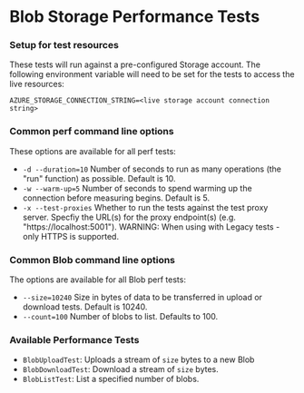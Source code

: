 # Blob Storage Performance Tests

### Setup for test resources
These tests will run against a pre-configured Storage account. The following environment variable will need to be set for the tests to access the live resources:

```
AZURE_STORAGE_CONNECTION_STRING=<live storage account connection string>
```

### Common perf command line options
These options are available for all perf tests:
- `-d --duration=10` Number of seconds to run as many operations (the "run" function) as possible. Default is 10.
- `-w --warm-up=5` Number of seconds to spend warming up the connection before measuring begins. Default is 5.
- `-x --test-proxies` Whether to run the tests against the test proxy server. Specfiy the URL(s) for the proxy endpoint(s) (e.g. "https://localhost:5001"). WARNING: When using with Legacy tests - only HTTPS is supported.

### Common Blob command line options
The options are available for all Blob perf tests:
- `--size=10240` Size in bytes of data to be transferred in upload or download tests. Default is 10240.
- `--count=100` Number of blobs to list. Defaults to 100.
<!-- - `--max-put-size` Maximum size of data uploading in single HTTP PUT. Default is 64\*1024\*1024.
- `--max-block-size` Maximum size of data in a block within a blob. Defaults to 4\*1024\*1024.
- `--buffer-threshold` Minimum block size to prevent full block buffering. Defaults to 4\*1024\*1024+1. -->

### Available Performance Tests
* `BlobUploadTest`: Uploads a stream of `size` bytes to a new Blob
* `BlobDownloadTest`: Download a stream of `size` bytes.
* `BlobListTest`: List a specified number of blobs.
